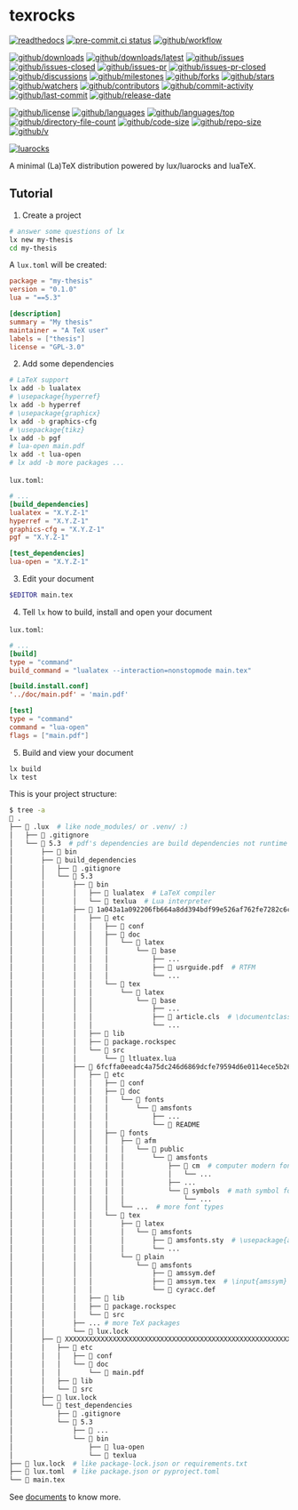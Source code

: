 # texrocks

[![readthedocs](https://shields.io/readthedocs/texrocks)](https://texrocks.readthedocs.io)
[![pre-commit.ci status](https://results.pre-commit.ci/badge/github/ustctug/texrocks/main.svg)](https://results.pre-commit.ci/latest/github/ustctug/texrocks/main)
[![github/workflow](https://github.com/ustctug/texrocks/actions/workflows/main.yml/badge.svg)](https://github.com/ustctug/texrocks/actions)

[![github/downloads](https://shields.io/github/downloads/ustctug/texrocks/total)](https://github.com/ustctug/texrocks/releases)
[![github/downloads/latest](https://shields.io/github/downloads/ustctug/texrocks/latest/total)](https://github.com/ustctug/texrocks/releases/latest)
[![github/issues](https://shields.io/github/issues/ustctug/texrocks)](https://github.com/ustctug/texrocks/issues)
[![github/issues-closed](https://shields.io/github/issues-closed/ustctug/texrocks)](https://github.com/ustctug/texrocks/issues?q=is%3Aissue+is%3Aclosed)
[![github/issues-pr](https://shields.io/github/issues-pr/ustctug/texrocks)](https://github.com/ustctug/texrocks/pulls)
[![github/issues-pr-closed](https://shields.io/github/issues-pr-closed/ustctug/texrocks)](https://github.com/ustctug/texrocks/pulls?q=is%3Apr+is%3Aclosed)
[![github/discussions](https://shields.io/github/discussions/ustctug/texrocks)](https://github.com/ustctug/texrocks/discussions)
[![github/milestones](https://shields.io/github/milestones/all/ustctug/texrocks)](https://github.com/ustctug/texrocks/milestones)
[![github/forks](https://shields.io/github/forks/ustctug/texrocks)](https://github.com/ustctug/texrocks/network/members)
[![github/stars](https://shields.io/github/stars/ustctug/texrocks)](https://github.com/ustctug/texrocks/stargazers)
[![github/watchers](https://shields.io/github/watchers/ustctug/texrocks)](https://github.com/ustctug/texrocks/watchers)
[![github/contributors](https://shields.io/github/contributors/ustctug/texrocks)](https://github.com/ustctug/texrocks/graphs/contributors)
[![github/commit-activity](https://shields.io/github/commit-activity/w/ustctug/texrocks)](https://github.com/ustctug/texrocks/graphs/commit-activity)
[![github/last-commit](https://shields.io/github/last-commit/ustctug/texrocks)](https://github.com/ustctug/texrocks/commits)
[![github/release-date](https://shields.io/github/release-date/ustctug/texrocks)](https://github.com/ustctug/texrocks/releases/latest)

[![github/license](https://shields.io/github/license/ustctug/texrocks)](https://github.com/ustctug/texrocks/blob/main/LICENSE)
[![github/languages](https://shields.io/github/languages/count/ustctug/texrocks)](https://github.com/ustctug/texrocks)
[![github/languages/top](https://shields.io/github/languages/top/ustctug/texrocks)](https://github.com/ustctug/texrocks)
[![github/directory-file-count](https://shields.io/github/directory-file-count/ustctug/texrocks)](https://github.com/ustctug/texrocks)
[![github/code-size](https://shields.io/github/languages/code-size/ustctug/texrocks)](https://github.com/ustctug/texrocks)
[![github/repo-size](https://shields.io/github/repo-size/ustctug/texrocks)](https://github.com/ustctug/texrocks)
[![github/v](https://shields.io/github/v/release/ustctug/texrocks)](https://github.com/ustctug/texrocks)

[![luarocks](https://img.shields.io/luarocks/v/Freed-Wu/texrocks)](https://luarocks.org/modules/Freed-Wu/texrocks)

A minimal (La)TeX distribution powered by lux/luarocks and luaTeX.

## Tutorial

<!-- markdownlint-disable MD029 -->

1. Create a project

```sh
# answer some questions of lx
lx new my-thesis
cd my-thesis

```

A `lux.toml` will be created:

```toml
package = "my-thesis"
version = "0.1.0"
lua = "==5.3"

[description]
summary = "My thesis"
maintainer = "A TeX user"
labels = ["thesis"]
license = "GPL-3.0"
```

2. Add some dependencies

```sh
# LaTeX support
lx add -b lualatex
# \usepackage{hyperref}
lx add -b hyperref
# \usepackage{graphicx}
lx add -b graphics-cfg
# \usepackage{tikz}
lx add -b pgf
# lua-open main.pdf
lx add -t lua-open
# lx add -b more packages ...
```

`lux.toml`:

```toml
# ...
[build_dependencies]
lualatex = "X.Y.Z-1"
hyperref = "X.Y.Z-1"
graphics-cfg = "X.Y.Z-1"
pgf = "X.Y.Z-1"

[test_dependencies]
lua-open = "X.Y.Z-1"
```

3. Edit your document

```sh
$EDITOR main.tex
```

4. Tell `lx` how to build, install and open your document

`lux.toml`:

```toml
# ...
[build]
type = "command"
build_command = "lualatex --interaction=nonstopmode main.tex"

[build.install.conf]
'../doc/main.pdf' = 'main.pdf'

[test]
type = "command"
command = "lua-open"
flags = ["main.pdf"]
```

5. Build and view your document

```sh
lx build
lx test
```

This is your project structure:

```sh
$ tree -a
 .
├──  .lux  # like node_modules/ or .venv/ :)
│   ├──  .gitignore
│   └──  5.3  # pdf's dependencies are build dependencies not runtime
│       ├──  bin
│       ├──  build_dependencies
│       │   ├──  .gitignore
│       │   └──  5.3
│       │       ├──  bin
│       │       │   ├──  lualatex  # LaTeX compiler
│       │       │   └──  texlua  # Lua interpreter
│       │       ├──  1a043a1a092206fb664a8dd394bdf99e526af762fe7282c6ccf49bc0ec23521e-latex-base@2024.11.01-2
│       │       │   ├──  etc
│       │       │   │   ├──  conf
│       │       │   │   ├──  doc
│       │       │   │   │   └──  latex
│       │       │   │   │       └──  base
│       │       │   │   │           ├── ...
│       │       │   │   │           ├──  usrguide.pdf  # RTFM
│       │       │   │   │           └── ...
│       │       │   │   └──  tex
│       │       │   │       └──  latex
│       │       │   │           └──  base
│       │       │   │               ├── ...
│       │       │   │               ├──  article.cls  # \documentclass{article}
│       │       │   │               └── ...
│       │       │   ├──  lib
│       │       │   ├──  package.rockspec
│       │       │   └──  src
│       │       │       └──  ltluatex.lua
│       │       ├──  6fcffa0eeadc4a75dc246d6869dcfe79594d6e0114ece5b260b9216a3d40cdfb-amsfonts@3.04-1
│       │       │   ├──  etc
│       │       │   │   ├──  conf
│       │       │   │   ├──  doc
│       │       │   │   │   └──  fonts
│       │       │   │   │       └──  amsfonts
│       │       │   │   │           ├── ...
│       │       │   │   │           └── 󰂺 README
│       │       │   │   ├──  fonts
│       │       │   │   │   ├──  afm
│       │       │   │   │   │   └──  public
│       │       │   │   │   │       └──  amsfonts
│       │       │   │   │   │           ├──  cm  # computer modern fonts
│       │       │   │   │   │           │   └── ...
│       │       │   │   │   │           ├── ...
│       │       │   │   │   │           └──  symbols  # math symbol fonts
│       │       │   │   │   │               └── ...
│       │       │   │   │   └── ...  # more font types
│       │       │   │   └──  tex
│       │       │   │       ├──  latex
│       │       │   │       │   └──  amsfonts
│       │       │   │       │       ├──  amsfonts.sty  # \usepackage{amsfonts}
│       │       │   │       │       └── ...
│       │       │   │       └──  plain
│       │       │   │           └──  amsfonts
│       │       │   │               ├──  amssym.def
│       │       │   │               ├──  amssym.tex  # \input{amssym}
│       │       │   │               └──  cyracc.def
│       │       │   ├──  lib
│       │       │   ├──  package.rockspec
│       │       │   └──  src
│       │       ├── ... # more TeX packages
│       │       └──  lux.lock
│       ├──  XXXXXXXXXXXXXXXXXXXXXXXXXXXXXXXXXXXXXXXXXXXXXXXXXXXXXXXXXXXXXXXX-my-thesis@0.1.0-1
│       │   ├──  etc
│       │   │   ├──  conf
│       │   │   └──  doc
│       │   │       └──  main.pdf
│       │   ├──  lib
│       │   └──  src
│       ├──  lux.lock
│       └──  test_dependencies
│           ├──  .gitignore
│           └──  5.3
│               ├──  ...
│               └──  bin
│                   ├──  lua-open
│                   └──  texlua
├──  lux.lock  # like package-lock.json or requirements.txt
├──  lux.toml  # like package.json or pyproject.toml
└──  main.tex
```

See [documents](https://texrocks.readthedocs.io/) to know more.
